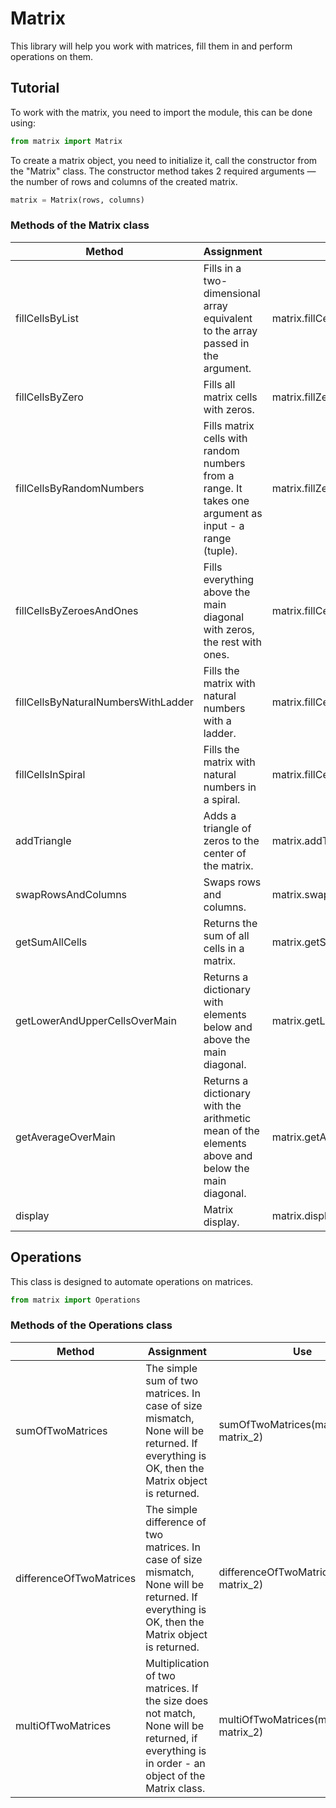 # Matrix

This library will help you work with matrices, fill them in and perform operations on them.

## Tutorial

To work with the matrix, you need to import the module, this can be done using:

```python
from matrix import Matrix
```

To create a matrix object, you need to initialize it, call the constructor from the "Matrix" class.
The constructor method takes 2 required arguments — the number of rows and columns of the created matrix.

```python
matrix = Matrix(rows, columns)
```

### Methods of the Matrix class

| Method | Assignment | Use |
| - | - | - |
| fillCellsByList | Fills in a two-dimensional array equivalent to the array passed in the argument. | matrix.fillCellsByList(array) |
| fillCellsByZero | Fills all matrix cells with zeros. | matrix.fillZeroesAndOnes() |
| fillCellsByRandomNumbers | Fills matrix cells with random numbers from a range. It takes one argument as input - a range (tuple).  | matrix.fillZeroesAndOnes((a, b)) |
| fillCellsByZeroesAndOnes | Fills everything above the main diagonal with zeros, the rest with ones. | matrix.fillCellsByZeroesAndOnes() |
| fillCellsByNaturalNumbersWithLadder | Fills the matrix with natural numbers with a ladder. | matrix.fillCellsByNaturalNumbersWithLadder() |
| fillCellsInSpiral | Fills the matrix with natural numbers in a spiral. | matrix.fillCellsInSpiral() |
| addTriangle | Adds a triangle of zeros to the center of the matrix. | matrix.addTriangle() |
| swapRowsAndColumns | Swaps rows and columns. | matrix.swapRowsAndColumns() |
| getSumAllCells | Returns the sum of all cells in a matrix. | matrix.getSumAllCells() |
| getLowerAndUpperCellsOverMain | Returns a dictionary with elements below and above the main diagonal. | matrix.getLowerAndUpperCellsOverMain() |
| getAverageOverMain | Returns a dictionary with the arithmetic mean of the elements above and below the main diagonal. | matrix.getAverageOverMain() |
| display | Matrix display. | matrix.display() |

## Operations

This class is designed to automate operations on matrices.

```python
from matrix import Operations
```

### Methods of the Operations class
| Method | Assignment | Use |
| - | - | - |
| sumOfTwoMatrices | The simple sum of two matrices. In case of size mismatch, None will be returned. If everything is OK, then the Matrix object is returned. | sumOfTwoMatrices(matrix_1, matrix_2) |
| differenceOfTwoMatrices | The simple difference of two matrices. In case of size mismatch, None will be returned. If everything is OK, then the Matrix object is returned. | differenceOfTwoMatrices(matrix_1, matrix_2) |
| multiOfTwoMatrices | Multiplication of two matrices. If the size does not match, None will be returned, if everything is in order - an object of the Matrix class. | multiOfTwoMatrices(matrix_1, matrix_2) |